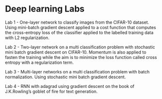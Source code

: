 # Deep learning Labs

Lab 1 - One-layer network to classify images from the CIFAR-10 dataset. Using mini-batch gradient descent applied to a cost function that computes the cross-entropy loss of the classifier applied to the labelled training data with L2 regularization.

Lab 2 - Two-layer network on a multi classification problem with stochastic mini batch gradient descent on CIFAR-10. Momentum is also applied to fasten the training while the aim is to minimize the loss function called cross entropy with a regularization term.  

Lab 3 - Multi-layer networks on a multi classification problem with batch normalization. Using stochastic mini batch gradient descent.

Lab 4  - RNN with adagrad using gradient descent on the book of J.K.Rowling’s goblet of fire for text generation.